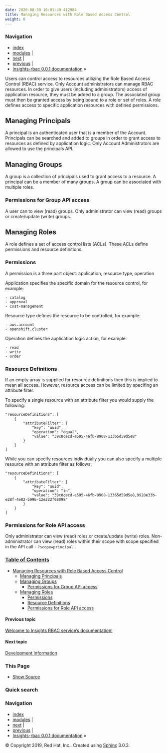 ```yaml
---
date: 2020-08-30 16:01:49.412984
title: Managing Resources with Role Based Access Control
weight: 0
---
```

### Navigation

  - [index](genindex/ "General Index")
  - [modules](py-modindex/ "Python Module Index") |
  - [next](development/ "Development Information")
    |
  - [previous](index/ "Welcome to Insights RBAC service’s documentation!")
    |
  - [Insights-rbac 0.0.1 documentation](index/) »


Users can control access to resources utilizing the Role Based Access
Control (RBAC) service. Only Account administrators can manage RBAC
resources. In order to give users (including administrators) access of
application resource, they must be added to a group. The associated
group must then be granted access by being bound to a role or set of
roles. A role defines access to specific application resources with
defined permissions.

## Managing Principals

A principal is an authenticated user that is a member of the Account.
Principals can be searched and added to groups in order to grant access
to resources as defined by application logic. Only Account
Administrators are allowed to use the principals API.

## Managing Groups

A group is a collection of principals used to grant access to a
resource. A principal can be a member of many groups. A group can be
associated with multiple roles.

### Permissions for Group API access

A user can to view (read) groups. Only administrator can view (read)
groups or create/update (write) groups.

## Managing Roles

A role defines a set of access control lists (ACLs). These ACLs define
permissions and resource definitions.

### Permissions

A permission is a three part object: application, resource type,
operation

Application specifies the specific domain for the resource control, for
example:

    - catalog
    - approval
    - cost-management

Resource type defines the resource to be controlled, for example:

    - aws.account
    - openshift.cluster

Operation defines the application logic action, for example:

    - read
    - write
    - order

### Resource Definitions

If an empty array is supplied for resource definitions then this is
implied to mean all access. However, resource access can be limited by
specifing an attribute filter.

To specify a single resource with an attribute filter you would supply
the following:

    "resourceDefinitions": [
        {
            "attributeFilter": {
                "key": "uuid",
                "operation": "equal",
                "value": "39c8cecd-e595-46fb-8908-13365d59d5e8"
            }
        }
    ]

While you can specify resources individually you can also specify a
multiple resource with an attribute filter as follows:

    "resourceDefinitions": [
        {
            "attributeFilter": {
                "key": "uuid",
                "operation": "in",
                "value": "39c8cecd-e595-46fb-8908-13365d59d5e8,9928e33b-e28f-4e82-b996-12e222f08098"
            }
        }
    ]

### Permissions for Role API access

Only administrator can view (read) roles or create/update (write) roles.
Non-administrator can view (read) roles within their scope with scope
specified in the API call - ` ?scope=principal ` .

### [Table of Contents](index/)

  - [Managing Resources with Role Based Access Control](#)
      - [Managing Principals](#managing-principals)
      - [Managing Groups](#managing-groups)
          - [Permissions for Group API
            access](#permissions-for-group-api-access)
      - [Managing Roles](#managing-roles)
          - [Permissions](#permissions)
          - [Resource Definitions](#resource-definitions)
          - [Permissions for Role API
            access](#permissions-for-role-api-access)

#### Previous topic

[Welcome to Insights RBAC service’s
documentation\!](index/ "previous chapter")

#### Next topic

[Development Information](development/ "next chapter")

### This Page

  - [Show Source](_sources/management.rst.txt)

### Quick search

### Navigation

  - [index](genindex/ "General Index")
  - [modules](py-modindex/ "Python Module Index") |
  - [next](development/ "Development Information")
    |
  - [previous](index/ "Welcome to Insights RBAC service’s documentation!")
    |
  - [Insights-rbac 0.0.1 documentation](index/) »

© Copyright 2019, Red Hat, Inc.. Created using
[Sphinx](http://sphinx-doc.org/) 3.0.3.